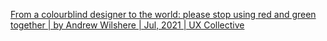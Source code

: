 [From a colourblind designer to the world: please stop using red and green together | by Andrew Wilshere | Jul, 2021 | UX Collective](https://uxdesign.cc/from-a-colourblind-designer-to-the-world-please-stop-using-red-and-green-together-b311f321832c)